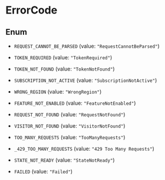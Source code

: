 

# ErrorCode

## Enum


* `REQUEST_CANNOT_BE_PARSED` (value: `"RequestCannotBeParsed"`)

* `TOKEN_REQUIRED` (value: `"TokenRequired"`)

* `TOKEN_NOT_FOUND` (value: `"TokenNotFound"`)

* `SUBSCRIPTION_NOT_ACTIVE` (value: `"SubscriptionNotActive"`)

* `WRONG_REGION` (value: `"WrongRegion"`)

* `FEATURE_NOT_ENABLED` (value: `"FeatureNotEnabled"`)

* `REQUEST_NOT_FOUND` (value: `"RequestNotFound"`)

* `VISITOR_NOT_FOUND` (value: `"VisitorNotFound"`)

* `TOO_MANY_REQUESTS` (value: `"TooManyRequests"`)

* `_429_TOO_MANY_REQUESTS` (value: `"429 Too Many Requests"`)

* `STATE_NOT_READY` (value: `"StateNotReady"`)

* `FAILED` (value: `"Failed"`)




